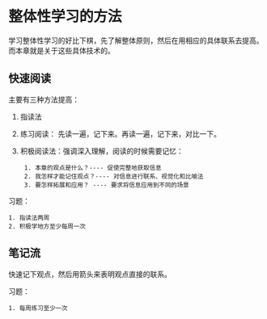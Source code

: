 # 整体性学习的方法

学习整体性学习的好比下棋，先了解整体原则，然后在用相应的具体联系去提高。 而本章就是关于这些具体技术的。

## 快速阅读
主要有三种方法提高：
1. 指读法
2. 练习阅读： 先读一遍，记下来。再读一遍，记下来，对比一下。
3. 积极阅读法：强调深入理解，阅读的时候需要记忆：
        
        1. 本章的观点是什么？---- 促使完整地获取信息
        2. 我怎样才能记住观点？---- 对信息进行联系、视觉化和比喻法
        3. 要怎样拓展和应用？ ---- 要求将信息应用到不同的场景

 习题：

    1. 指读法两周
    2. 积极学地方至少每周一次

## 笔记流
快速记下观点，然后用箭头来表明观点直接的联系。

习题：

    1. 每周练习至少一次